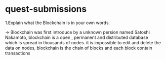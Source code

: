 # quest-submissions


1.Explain what the Blockchain is in your own words.

-> Blockchain was first introduce by a unknown persion named Satoshi Nakamoto, blockchain is a open , permanent and distributed database which is spread in     thousands of nodes.
    it is impossible to edit and delete the data on nodes, blockchain is the chain of blocks and each block contain transactions
